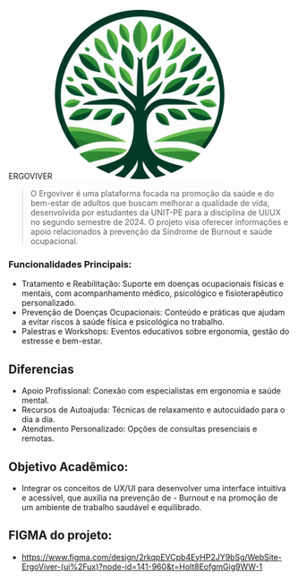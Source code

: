 ERGOVIVER
<img src="Projeto ERGOVIVER/assets/img/logo/LOGO.png" alt="Logo do projeto">

> O Ergoviver é uma plataforma focada na promoção da saúde e do bem-estar de adultos que buscam melhorar a qualidade de vida, desenvolvida por estudantes da UNIT-PE para a disciplina de UI/UX no segundo semestre de 2024. O projeto visa oferecer informações e apoio relacionados à prevenção da Síndrome de Burnout e saúde ocupacional.

### Funcionalidades Principais:

- Tratamento e Reabilitação: Suporte em doenças ocupacionais físicas e mentais, com acompanhamento médico, psicológico e fisioterapêutico personalizado.
- Prevenção de Doenças Ocupacionais: Conteúdo e práticas que ajudam a evitar riscos à saúde física e psicológica no trabalho.
- Palestras e Workshops: Eventos educativos sobre ergonomia, gestão do estresse e bem-estar.

## Diferencias
- Apoio Profissional: Conexão com especialistas em ergonomia e saúde mental.
- Recursos de Autoajuda: Técnicas de relaxamento e autocuidado para o dia a dia.
- Atendimento Personalizado: Opções de consultas presenciais e remotas.

## Objetivo Acadêmico:
- Integrar os conceitos de UX/UI para desenvolver uma interface intuitiva e acessível, que auxilia na prevenção de - Burnout e na promoção de um ambiente de trabalho saudável e equilibrado.

## FIGMA do projeto:
- https://www.figma.com/design/2rkqpEVCpb4EyHP2JY9bSg/WebSite-ErgoViver-(ui%2Fux)?node-id=141-960&t=Holt8EofgmGig9WW-1
